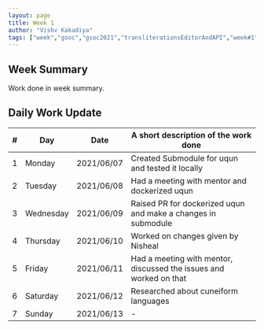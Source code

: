```yaml
---
layout: page
title: Week 1
author: "Vishv Kakadiya"
tags: ["week","gsoc","gsoc2021","transliterationsEditorAndAPI","week#1","eval#1"]
---
```


## Week Summary

 
Work done in week summary.

## Daily Work Update

|\#|Day|Date|A short description of the work done|  
|---	|---	|---	|---	|  
|1   	| Monday 	|   2021/06/07	| Created Submodule for uqun and tested it locally |  
|2   	| Tuesday  	|   2021/06/08	| Had a meeting with mentor and dockerized uqun	|  
|3   	| Wednesday  	|  2021/06/09 	| Raised PR for dockerized uqun and make a changes in submodule |  
|4   	| Thursday  	|   2021/06/10	| Worked on changes given by Nisheal |  
|5   	| Friday  	|    2021/06/11	| Had a meeting with mentor, discussed the issues and worked on that |  
|6   	| Saturday  	|    2021/06/12	| Researched about cuneiform languages 	|  
|7   	| Sunday  	|    2021/06/13	| - |  
